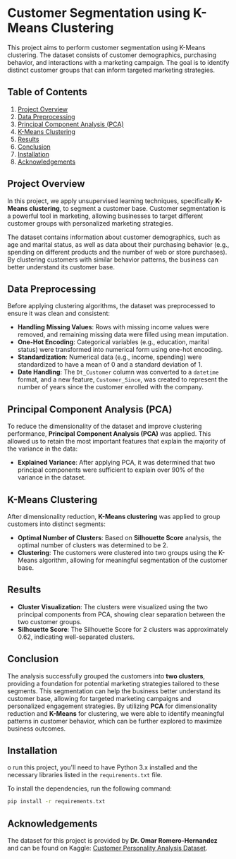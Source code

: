 # Customer Segmentation using K-Means Clustering

This project aims to perform customer segmentation using K-Means clustering. The dataset consists of customer demographics, purchasing behavior, and interactions with a marketing campaign. The goal is to identify distinct customer groups that can inform targeted marketing strategies.

## Table of Contents

1. [Project Overview](#project-overview)
2. [Data Preprocessing](#data-preprocessing)
3. [Principal Component Analysis (PCA)](#principal-component-analysis-pca)
4. [K-Means Clustering](#k-means-clustering)
5. [Results](#results)
6. [Conclusion](#conclusion)
7. [Installation](#installation)
8. [Acknowledgements](#acknowledgements)

## Project Overview

In this project, we apply unsupervised learning techniques, specifically **K-Means clustering**, to segment a customer base. Customer segmentation is a powerful tool in marketing, allowing businesses to target different customer groups with personalized marketing strategies.

The dataset contains information about customer demographics, such as age and marital status, as well as data about their purchasing behavior (e.g., spending on different products and the number of web or store purchases). By clustering customers with similar behavior patterns, the business can better understand its customer base.

## Data Preprocessing

Before applying clustering algorithms, the dataset was preprocessed to ensure it was clean and consistent:

- **Handling Missing Values**: Rows with missing income values were removed, and remaining missing data were filled using mean imputation.
- **One-Hot Encoding**: Categorical variables (e.g., education, marital status) were transformed into numerical form using one-hot encoding.
- **Standardization**: Numerical data (e.g., income, spending) were standardized to have a mean of 0 and a standard deviation of 1.
- **Date Handling**: The `Dt_Customer` column was converted to a `datetime` format, and a new feature, `Customer_Since`, was created to represent the number of years since the customer enrolled with the company.

## Principal Component Analysis (PCA)

To reduce the dimensionality of the dataset and improve clustering performance, **Principal Component Analysis (PCA)** was applied. This allowed us to retain the most important features that explain the majority of the variance in the data:

- **Explained Variance**: After applying PCA, it was determined that two principal components were sufficient to explain over 90% of the variance in the dataset.

## K-Means Clustering

After dimensionality reduction, **K-Means clustering** was applied to group customers into distinct segments:

- **Optimal Number of Clusters**: Based on **Silhouette Score** analysis, the optimal number of clusters was determined to be 2.
- **Clustering**: The customers were clustered into two groups using the K-Means algorithm, allowing for meaningful segmentation of the customer base.

## Results

- **Cluster Visualization**: The clusters were visualized using the two principal components from PCA, showing clear separation between the two customer groups.
- **Silhouette Score**: The Silhouette Score for 2 clusters was approximately 0.62, indicating well-separated clusters.

## Conclusion

The analysis successfully grouped the customers into **two clusters**, providing a foundation for potential marketing strategies tailored to these segments. This segmentation can help the business better understand its customer base, allowing for targeted marketing campaigns and personalized engagement strategies. By utilizing **PCA** for dimensionality reduction and **K-Means** for clustering, we were able to identify meaningful patterns in customer behavior, which can be further explored to maximize business outcomes.

## Installation

o run this project, you'll need to have Python 3.x installed and the necessary libraries listed in the `requirements.txt` file.

To install the dependencies, run the following command:

```bash
pip install -r requirements.txt
```

## Acknowledgements

The dataset for this project is provided by **Dr. Omar Romero-Hernandez** and can be found on Kaggle: [Customer Personality Analysis Dataset](https://www.kaggle.com/datasets/imakash3011/customer-personality-analysis).

